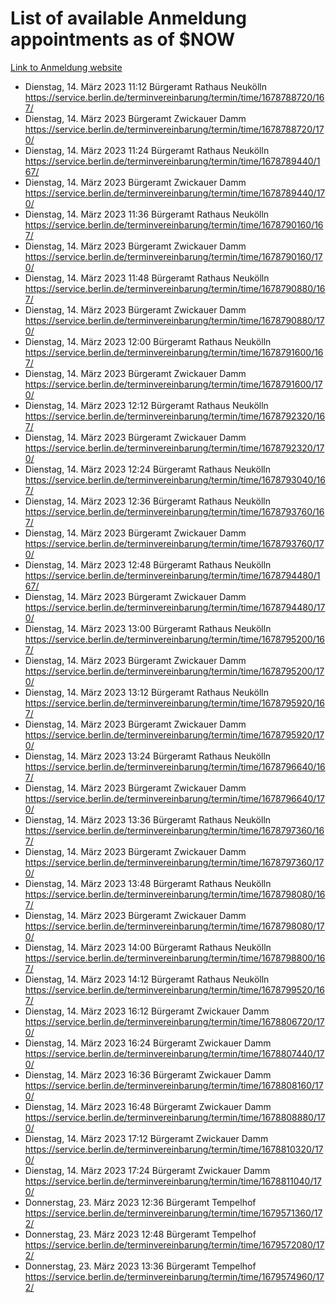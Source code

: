 # List of available Anmeldung appointments as of $NOW
[Link to Anmeldung website](https://service.berlin.de/terminvereinbarung/termin/tag.php?termin=1&anliegen[]=120686&dienstleisterlist=122210,122217,327316,122219,327312,122227,327314,122231,327346,122243,327348,122254,122252,329742,122260,329745,122262,329748,122271,327278,122273,327274,122277,327276,330436,122280,327294,122282,327290,122284,327292,122291,327270,122285,327266,122286,327264,122296,327268,150230,329760,122297,327286,122294,327284,122312,329763,122314,329775,122304,327330,122311,327334,122309,327332,317869,122281,327352,122279,329772,122283,122276,327324,122274,327326,122267,329766,122246,327318,122251,327320,122257,327322,122208,327298,122226,327300&herkunft=http%3A%2F%2Fservice.berlin.de%2Fdienstleistung%2F120686%2F)
- Dienstag, 14. März 2023 11:12 Bürgeramt Rathaus Neukölln https://service.berlin.de/terminvereinbarung/termin/time/1678788720/167/
- Dienstag, 14. März 2023  Bürgeramt Zwickauer Damm https://service.berlin.de/terminvereinbarung/termin/time/1678788720/170/
- Dienstag, 14. März 2023 11:24 Bürgeramt Rathaus Neukölln https://service.berlin.de/terminvereinbarung/termin/time/1678789440/167/
- Dienstag, 14. März 2023  Bürgeramt Zwickauer Damm https://service.berlin.de/terminvereinbarung/termin/time/1678789440/170/
- Dienstag, 14. März 2023 11:36 Bürgeramt Rathaus Neukölln https://service.berlin.de/terminvereinbarung/termin/time/1678790160/167/
- Dienstag, 14. März 2023  Bürgeramt Zwickauer Damm https://service.berlin.de/terminvereinbarung/termin/time/1678790160/170/
- Dienstag, 14. März 2023 11:48 Bürgeramt Rathaus Neukölln https://service.berlin.de/terminvereinbarung/termin/time/1678790880/167/
- Dienstag, 14. März 2023  Bürgeramt Zwickauer Damm https://service.berlin.de/terminvereinbarung/termin/time/1678790880/170/
- Dienstag, 14. März 2023 12:00 Bürgeramt Rathaus Neukölln https://service.berlin.de/terminvereinbarung/termin/time/1678791600/167/
- Dienstag, 14. März 2023  Bürgeramt Zwickauer Damm https://service.berlin.de/terminvereinbarung/termin/time/1678791600/170/
- Dienstag, 14. März 2023 12:12 Bürgeramt Rathaus Neukölln https://service.berlin.de/terminvereinbarung/termin/time/1678792320/167/
- Dienstag, 14. März 2023  Bürgeramt Zwickauer Damm https://service.berlin.de/terminvereinbarung/termin/time/1678792320/170/
- Dienstag, 14. März 2023 12:24 Bürgeramt Rathaus Neukölln https://service.berlin.de/terminvereinbarung/termin/time/1678793040/167/
- Dienstag, 14. März 2023 12:36 Bürgeramt Rathaus Neukölln https://service.berlin.de/terminvereinbarung/termin/time/1678793760/167/
- Dienstag, 14. März 2023  Bürgeramt Zwickauer Damm https://service.berlin.de/terminvereinbarung/termin/time/1678793760/170/
- Dienstag, 14. März 2023 12:48 Bürgeramt Rathaus Neukölln https://service.berlin.de/terminvereinbarung/termin/time/1678794480/167/
- Dienstag, 14. März 2023  Bürgeramt Zwickauer Damm https://service.berlin.de/terminvereinbarung/termin/time/1678794480/170/
- Dienstag, 14. März 2023 13:00 Bürgeramt Rathaus Neukölln https://service.berlin.de/terminvereinbarung/termin/time/1678795200/167/
- Dienstag, 14. März 2023  Bürgeramt Zwickauer Damm https://service.berlin.de/terminvereinbarung/termin/time/1678795200/170/
- Dienstag, 14. März 2023 13:12 Bürgeramt Rathaus Neukölln https://service.berlin.de/terminvereinbarung/termin/time/1678795920/167/
- Dienstag, 14. März 2023  Bürgeramt Zwickauer Damm https://service.berlin.de/terminvereinbarung/termin/time/1678795920/170/
- Dienstag, 14. März 2023 13:24 Bürgeramt Rathaus Neukölln https://service.berlin.de/terminvereinbarung/termin/time/1678796640/167/
- Dienstag, 14. März 2023  Bürgeramt Zwickauer Damm https://service.berlin.de/terminvereinbarung/termin/time/1678796640/170/
- Dienstag, 14. März 2023 13:36 Bürgeramt Rathaus Neukölln https://service.berlin.de/terminvereinbarung/termin/time/1678797360/167/
- Dienstag, 14. März 2023  Bürgeramt Zwickauer Damm https://service.berlin.de/terminvereinbarung/termin/time/1678797360/170/
- Dienstag, 14. März 2023 13:48 Bürgeramt Rathaus Neukölln https://service.berlin.de/terminvereinbarung/termin/time/1678798080/167/
- Dienstag, 14. März 2023  Bürgeramt Zwickauer Damm https://service.berlin.de/terminvereinbarung/termin/time/1678798080/170/
- Dienstag, 14. März 2023 14:00 Bürgeramt Rathaus Neukölln https://service.berlin.de/terminvereinbarung/termin/time/1678798800/167/
- Dienstag, 14. März 2023 14:12 Bürgeramt Rathaus Neukölln https://service.berlin.de/terminvereinbarung/termin/time/1678799520/167/
- Dienstag, 14. März 2023 16:12 Bürgeramt Zwickauer Damm https://service.berlin.de/terminvereinbarung/termin/time/1678806720/170/
- Dienstag, 14. März 2023 16:24 Bürgeramt Zwickauer Damm https://service.berlin.de/terminvereinbarung/termin/time/1678807440/170/
- Dienstag, 14. März 2023 16:36 Bürgeramt Zwickauer Damm https://service.berlin.de/terminvereinbarung/termin/time/1678808160/170/
- Dienstag, 14. März 2023 16:48 Bürgeramt Zwickauer Damm https://service.berlin.de/terminvereinbarung/termin/time/1678808880/170/
- Dienstag, 14. März 2023 17:12 Bürgeramt Zwickauer Damm https://service.berlin.de/terminvereinbarung/termin/time/1678810320/170/
- Dienstag, 14. März 2023 17:24 Bürgeramt Zwickauer Damm https://service.berlin.de/terminvereinbarung/termin/time/1678811040/170/
- Donnerstag, 23. März 2023 12:36 Bürgeramt Tempelhof https://service.berlin.de/terminvereinbarung/termin/time/1679571360/172/
- Donnerstag, 23. März 2023 12:48 Bürgeramt Tempelhof https://service.berlin.de/terminvereinbarung/termin/time/1679572080/172/
- Donnerstag, 23. März 2023 13:36 Bürgeramt Tempelhof https://service.berlin.de/terminvereinbarung/termin/time/1679574960/172/
